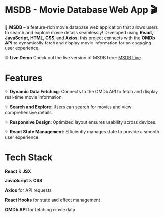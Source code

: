 # MSDB - Movie Database Web App 🎬
🚀 **MSDB** – a feature-rich movie database web application that allows users to search and explore movie details seamlessly! Developed using **React, JavaScript, HTML, CSS**, and **Axios**, this project connects with the **OMDb API** to dynamically fetch and display movie information for an engaging user experience.

🌐 **Live Demo**
Check out the live version of MSDB here: [MSDB Live](https://msdb-app.netlify.app/)

# Features
✨ **Dynamic Data Fetching**: Connects to the OMDb API to fetch and display real-time movie information.

✨ **Search and Explore**: Users can search for movies and view comprehensive details.

✨ **Responsive Design**: Optimized layout ensures usability across devices.

✨ **React State Management**: Efficiently manages state to provide a smooth user experience.

# Tech Stack
**React** & **JSX**

**JavaScript** & **CSS**

**Axios** for API requests

**React Hooks** for state and effect management

**OMDb API** for fetching movie data
